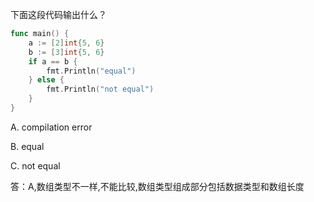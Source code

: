 下面这段代码输出什么？
```go
func main() {
	a := [2]int{5, 6}
	b := [3]int{5, 6}
	if a == b {
		fmt.Println("equal")
	} else {
		fmt.Println("not equal")
	}
}
```
A. compilation error

B. equal

C. not equal

答：A,数组类型不一样,不能比较,数组类型组成部分包括数据类型和数组长度


